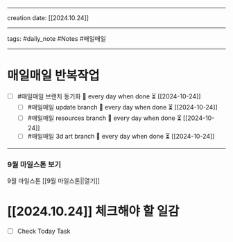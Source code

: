 
-------

creation date: [[2024.10.24]] 

--------

tags: #daily_note  #Notes #매일매일

---  
# 매일매일 반복작업 
- [ ] #매일매일 브랜치 동기화 🔁 every day when done ⏳ [[2024-10-24]] 
	- [ ] #매일매일 update branch  🔁 every day when done ⏳ [[2024-10-24]]
	- [ ] #매일매일 resources branch  🔁 every day when done ⏳ [[2024-10-24]]
	- [ ] #매일매일 3d art branch  🔁 every day when done ⏳ [[2024-10-24]]

--------

### 9월 마일스톤 보기
 9월 마일스톤 [[9월 마일스톤||열기]]



# [[2024.10.24]]  체크해야 할 일감

- [ ] Check Today Task





